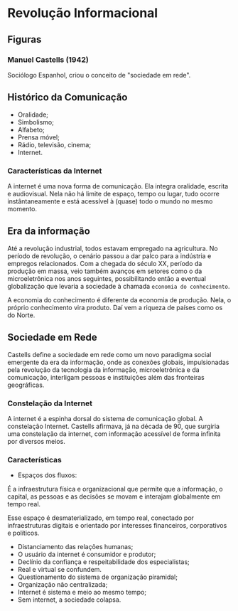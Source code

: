 # Revolução Informacional

## Figuras

### Manuel Castells (1942)

Sociólogo Espanhol, criou o conceito de "sociedade em rede".

## Histórico da Comunicação

* Oralidade;
* Simbolismo;
* Alfabeto;
* Prensa móvel;
* Rádio, televisão, cinema;
* Internet.

### Características da Internet

A internet é uma nova forma de comunicação. Ela integra oralidade, escrita e
audiovisual. Nela não há limite de espaço, tempo ou lugar, tudo ocorre
instântaneamente e está acessível à (quase) todo o mundo no mesmo momento.

## Era da informação

Até a revolução industrial, todos estavam empregado na agricultura. No período
de revolução, o cenário passou a dar palco para a indústria e empregos
relacionados. Com a chegada do século XX, período da produção em massa, veio
também avanços em setores como o da microeletrônica nos anos seguintes,
possibilitando então a eventual globalização que levaria a sociedade à chamada
`economia do conhecimento`.

A economia do conhecimento é diferente da economia de produção. Nela, o próprio
conhecimento vira produto. Daí vem a riqueza de países como os do Norte.

## Sociedade em Rede

Castells define a sociedade em rede como um novo paradigma social emergente da
era da informação, onde as conexões globais, impulsionadas pela revolução da
tecnologia da informação, microeletrônica e da comunicação, interligam pessoas
e instituições além das fronteiras geográficas.

### Constelação da Internet

A internet é a espinha dorsal do sistema de comunicação global. A constelação
Internet. Castells afirmava, já na década de 90, que surgiria uma constelação
da internet, com informação acessível de forma infinita por diversos meios.

### Características

* Espaços dos fluxos:

É a infraestrutura física e organizacional que permite que a informação, o
capital, as pessoas e as decisões se movam e interajam globalmente em tempo
real.

Esse espaço é desmaterializado, em tempo real, conectado por infraestruturas
digitais e orientado por interesses financeiros, corporativos e políticos.

* Distanciamento das relações humanas;
* O usuário da internet é consumidor e produtor;
* Declínio da confiança e respeitabilidade dos especialistas;
* Real e virtual se confundem.
* Questionamento do sistema de organização piramidal;
* Organização não centralizada;
* Internet é sistema e meio ao mesmo tempo;
* Sem internet, a sociedade colapsa.
